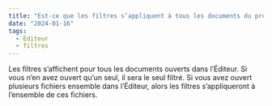 ```yaml
---
title: "Est-ce que les filtres s’appliquent à tous les documents du projet ou juste un seul ?"
date: "2024-01-16"
tags:
  - Éditeur
  - filtres
---
```


Les filtres s’affichent pour tous les documents ouverts dans l’Éditeur. Si vous n’en avez ouvert qu’un seul, il sera le seul filtré. Si vous avez ouvert plusieurs fichiers ensemble dans l’Éditeur, alors les filtres s’appliqueront à l’ensemble de ces fichiers.

